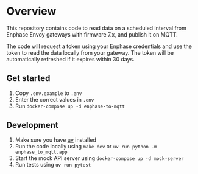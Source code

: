 # Overview
This repository contains code to read data on a scheduled interval from Enphase Envoy gateways with firmware 7.x, and publish it on MQTT. 

The code will request a token using your Enphase credentials and use the token to read the data locally from your gateway. The token will be automatically refreshed if it expires within 30 days.

## Get started
1. Copy `.env.example` to `.env`
2. Enter the correct values in `.env`
3. Run `docker-compose up -d enphase-to-mqtt` 

## Development
1. Make sure you have [uv](https://github.com/astral-sh/uv) installed
2. Run the code locally using `make dev` or `uv run python -m enphase_to_mqtt.app`
3. Start the mock API server using `docker-compose up -d mock-server`
3. Run tests using `uv run pytest`
